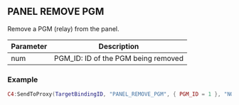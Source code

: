 ## PANEL REMOVE PGM

Remove a PGM (relay) from the panel.


| Parameter | Description |
| --- | --- |
| num | PGM\_ID: ID of the PGM being removed |


### Example

```lua
C4:SendToProxy(TargetBindingID, "PANEL_REMOVE_PGM", { PGM_ID = 1 }, "NOTIFY")
```
